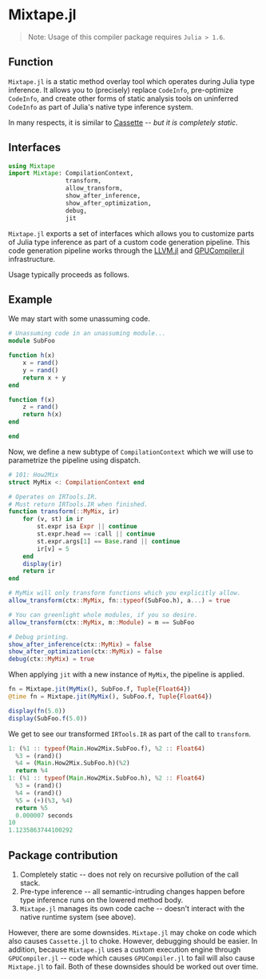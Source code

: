 # Mixtape.jl

> Note: Usage of this compiler package requires `Julia > 1.6`.

## Function

`Mixtape.jl` is a static method overlay tool which operates during Julia type inference. It allows you to (precisely) replace `CodeInfo`, pre-optimize `CodeInfo`, and create other forms of static analysis tools on uninferred `CodeInfo` as part of Julia's native type inference system.

In many respects, it is similar to [Cassette](https://github.com/JuliaLabs/Cassette.jl) -- _but it is completely static_.

## Interfaces

```julia
using Mixtape
import Mixtape: CompilationContext, 
                transform, 
                allow_transform, 
                show_after_inference,
                show_after_optimization, 
                debug,
                jit
```

`Mixtape.jl` exports a set of interfaces which allows you to customize parts of Julia type inference as part of a custom code generation pipeline. This code generation pipeline works through the [LLVM.jl](https://github.com/maleadt/LLVM.jl) and [GPUCompiler.jl](https://github.com/JuliaGPU/GPUCompiler.jl) infrastructure.

Usage typically proceeds as follows.

## Example

We may start with some unassuming code.

```julia
# Unassuming code in an unassuming module...
module SubFoo

function h(x)
    x = rand()
    y = rand()
    return x + y
end

function f(x)
    z = rand()
    return h(x)
end

end
```

Now, we define a new subtype of `CompilationContext` which we will use to parametrize the pipeline using dispatch.

```julia
# 101: How2Mix
struct MyMix <: CompilationContext end

# Operates on IRTools.IR.
# Must return IRTools.IR when finished.
function transform(::MyMix, ir)
    for (v, st) in ir
        st.expr isa Expr || continue
        st.expr.head == :call || continue
        st.expr.args[1] == Base.rand || continue
        ir[v] = 5
    end
    display(ir)
    return ir
end

# MyMix will only transform functions which you explicitly allow.
allow_transform(ctx::MyMix, fn::typeof(SubFoo.h), a...) = true

# You can greenlight whole modules, if you so desire.
allow_transform(ctx::MyMix, m::Module) = m == SubFoo

# Debug printing.
show_after_inference(ctx::MyMix) = false
show_after_optimization(ctx::MyMix) = false
debug(ctx::MyMix) = true
```

When applying `jit` with a new instance of `MyMix`, the pipeline is applied.

```julia
fn = Mixtape.jit(MyMix(), SubFoo.f, Tuple{Float64})
@time fn = Mixtape.jit(MyMix(), SubFoo.f, Tuple{Float64})

display(fn(5.0))
display(SubFoo.f(5.0))
```

We get to see our transformed `IRTools.IR` as part of the call to `transform`.

```julia
1: (%1 :: typeof(Main.How2Mix.SubFoo.f), %2 :: Float64)
  %3 = (rand)()
  %4 = (Main.How2Mix.SubFoo.h)(%2)
  return %4
1: (%1 :: typeof(Main.How2Mix.SubFoo.h), %2 :: Float64)
  %3 = (rand)()
  %4 = (rand)()
  %5 = (+)(%3, %4)
  return %5
  0.000007 seconds
10
1.1235863744100292
```

## Package contribution

1. Completely static -- does not rely on recursive pollution of the call stack.
2. Pre-type inference -- all semantic-intruding changes happen before type inference runs on the lowered method body.
3. `Mixtape.jl` manages its own code cache -- doesn't interact with the native runtime system (see above).

However, there are some downsides. `Mixtape.jl` may choke on code which also causes `Cassette.jl` to choke. However, debugging should be easier. In addition, because `Mixtape.jl` uses a custom execution engine through `GPUCompiler.jl` -- code which causes `GPUCompiler.jl` to fail will also cause `Mixtape.jl` to fail. Both of these downsides should be worked out over time.

